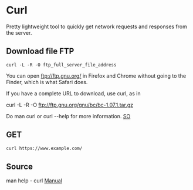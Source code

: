 # Curl

Pretty lightweight tool to quickly get network requests and responses from the server.

## Download file FTP

`curl -L -R -O ftp_full_server_file_address`

You can open ftp://ftp.gnu.org/ in Firefox and Chrome without going to the Finder, which is what Safari does.

If you have a complete URL to download, use curl, as in

curl -L -R -O ftp://ftp.gnu.org/gnu/bc/bc-1.07.1.tar.gz

Do man curl or curl --help for more information.
[SO ](https://apple.stackexchange.com/questions/320781/missing-ftp-command-line-tool-on-macos)


## GET

```bash
curl https://www.example.com/
```

## Source

man help - curl
[Manual](https://curl.se/docs/manual.html)
